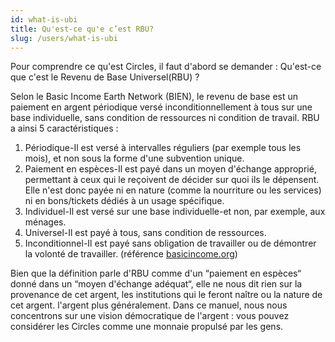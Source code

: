 ```yaml
---
id: what-is-ubi
title: Qu'est-ce qu'e c’est RBU?
slug: /users/what-is-ubi
---
```


Pour comprendre ce qu'est Circles, il faut d'abord se demander : Qu'est-ce que c'est le Revenu de Base Universel(RBU) ?

Selon le Basic Income Earth Network (BIEN), le revenu de base est un paiement en argent périodique versé inconditionnellement à tous sur une base individuelle, sans condition de ressources ni condition de travail. RBU a ainsi 5 caractéristiques :

1. Périodique-Il est versé à intervalles réguliers (par exemple tous les mois), et non sous la forme d'une subvention unique.
2. Paiement en espèces-Il est payé dans un moyen d'échange approprié, permettant à ceux qui le reçoivent de décider sur quoi ils le dépensent. Elle n'est donc payée ni en nature (comme la nourriture ou les services) ni en bons/tickets dédiés à un usage spécifique.
3. Individuel-Il est versé sur une base individuelle-et non, par exemple, aux ménages.
4. Universel-Il est payé à tous, sans condition de ressources.
5. Inconditionnel-Il est payé sans obligation de travailler ou de démontrer la volonté de travailler. (référence [basicincome.org](https://basicincome.org))

Bien que la définition parle d'RBU comme d'un “paiement en espèces“ donné dans un “moyen d'échange adéquat“, elle ne nous dit rien sur la provenance de cet argent, les institutions qui le feront naître ou la nature de cet argent. l'argent plus généralement. Dans ce manuel, nous nous concentrons sur une vision démocratique de l'argent : vous pouvez considérer les Circles comme une monnaie propulsé par les gens.
